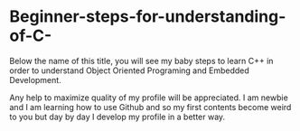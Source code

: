 # Beginner-steps-for-understanding-of-C-

 Below the name of this title, you will see my baby steps to learn C++ in order to understand Object Oriented Programing
 and Embedded Development. 
 
 Any help to maximize quality of my profile will be appreciated. I am newbie and I am learning how to use Github and so 
 my first contents become weird to you but day by day I develop my profile in a better way.
